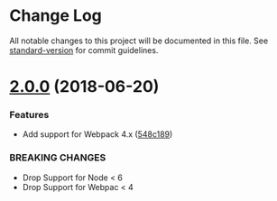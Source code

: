 # Change Log

All notable changes to this project will be documented in this file. See [standard-version](https://github.com/conventional-changelog/standard-version) for commit guidelines.

<a name="2.0.0"></a>
# [2.0.0](https://github.com/jantimon/webpack-recompilation-simulator/compare/v1.3.0...v2.0.0) (2018-06-20)


### Features

* Add support for Webpack 4.x ([548c189](https://github.com/jantimon/webpack-recompilation-simulator/commit/548c189))


### BREAKING CHANGES

* Drop Support for Node < 6
* Drop Support for Webpac < 4
